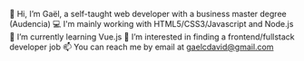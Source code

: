 👋  Hi, I’m Gaël, a self-taught web developer with a business master degree (Audencia)
💻  I'm mainly working with HTML5/CSS3/Javascript and Node.js
🌱  I’m currently learning Vue.js
👀  I’m interested in finding a frontend/fullstack developer job
📫  You can reach me by email at gaelcdavid@gmail.com

<!---
gael-david/gael-david is a ✨ special ✨ repository because its `README.md` (this file) appears on your GitHub profile.
You can click the Preview link to take a look at your changes.
--->
